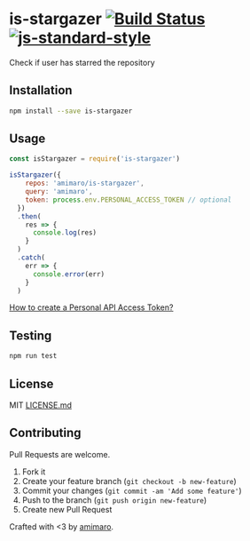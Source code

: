 # is-stargazer [![Build Status](https://secure.travis-ci.org/amimaro/is-stargazer.svg?branch=master)](https://travis-ci.org/amimaro/is-stargazer) [![js-standard-style](https://img.shields.io/badge/code%20style-standard-brightgreen.svg?style=flat)](https://github.com/feross/standard)

Check if user has starred the repository

## Installation

```bash
npm install --save is-stargazer
```

## Usage

```javascript
const isStargazer = require('is-stargazer')

isStargazer({
    repos: 'amimaro/is-stargazer',
    query: 'amimaro',
    token: process.env.PERSONAL_ACCESS_TOKEN // optional
  })
  .then(
    res => {
      console.log(res)
    }
  )
  .catch(
    err => {
      console.error(err)
    }
  )
```

[How to create a Personal API Access Token?](https://blog.github.com/2013-05-16-personal-api-tokens/)

## Testing

```bash
npm run test
```

## License

MIT [LICENSE.md](LICENSE.md)

## Contributing

Pull Requests are welcome.

1. Fork it
2. Create your feature branch (`git checkout -b new-feature`)
3. Commit your changes (`git commit -am 'Add some feature'`)
4. Push to the branch (`git push origin new-feature`)
5. Create new Pull Request

Crafted with <3 by [amimaro](https://github.com/amimaro).
